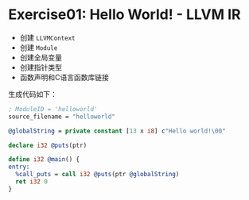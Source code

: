 # Exercise01: Hello World! - LLVM IR

* 创建 `LLVMContext`
* 创建 `Module`
* 创建全局变量
* 创建指针类型
* 函数声明和C语言函数库链接

生成代码如下：

```llvm
; ModuleID = 'helloworld'
source_filename = "helloworld"

@globalString = private constant [13 x i8] c"Hello world!\00"

declare i32 @puts(ptr)

define i32 @main() {
entry:
  %call_puts = call i32 @puts(ptr @globalString)
  ret i32 0
}
```

